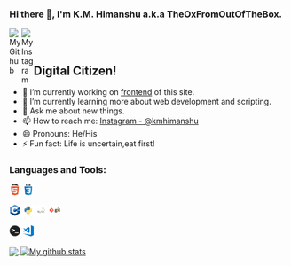 ### Hi there 👋, I'm K.M. Himanshu a.k.a TheOxFromOutOfTheBox.

<a href="https://github.com/TheOxFromOutOfTheBox">
  <img align="left" alt="My Github" width="22px" src="https://cdn.jsdelivr.net/npm/simple-icons@v3/icons/github.svg" />
</a>

<a href="https://instagram.com/kmhimanshu/">
  <img align="left" alt="My Instagram" width="22px" src="https://cdn.jsdelivr.net/npm/simple-icons@v3/icons/instagram.svg" />
</a>




<br/>
<br/>



##  Digital Citizen!

- 🔭 I’m currently working on [frontend](https://apurbar06.github.io/Our-Webpage/) of this site.
- 🌱 I’m currently learning more about web development and scripting.
- 💬 Ask me about new things.
- 📫 How to reach me: [Instagram - @kmhimanshu](https://instagram.com/kmhimanshu/)
- 😄 Pronouns: He/His
- ⚡ Fun fact: Life is uncertain,eat first!


### Languages and Tools:

<code><img height="20" src="https://raw.githubusercontent.com/github/explore/80688e429a7d4ef2fca1e82350fe8e3517d3494d/topics/html/html.png"></code>
<code><img height="20" src="https://raw.githubusercontent.com/github/explore/80688e429a7d4ef2fca1e82350fe8e3517d3494d/topics/css/css.png"></code>

<code><img height="20" src="https://raw.githubusercontent.com/github/explore/80688e429a7d4ef2fca1e82350fe8e3517d3494d/topics/cpp/cpp.png"></code>
<code><img height="20" src="https://raw.githubusercontent.com/github/explore/80688e429a7d4ef2fca1e82350fe8e3517d3494d/topics/python/python.png"></code>
<code><img height="20" src="https://raw.githubusercontent.com/github/explore/80688e429a7d4ef2fca1e82350fe8e3517d3494d/topics/mysql/mysql.png"></code>
<code><img height="20" src="https://raw.githubusercontent.com/github/explore/80688e429a7d4ef2fca1e82350fe8e3517d3494d/topics/git/git.png"></code>

<code><img height="20" src="https://raw.githubusercontent.com/github/explore/80688e429a7d4ef2fca1e82350fe8e3517d3494d/topics/terminal/terminal.png"></code>
<code><img height="20" src="https://raw.githubusercontent.com/github/explore/80688e429a7d4ef2fca1e82350fe8e3517d3494d/topics/visual-studio-code/visual-studio-code.png"></code>


<a href="https://github.com/TheOxFromOutOfTheBox">
  <img align="center" src="https://github-readme-stats.vercel.app/api/top-langs/?username=lameboredghini&theme=light&hide_langs_below=1" />
</a>
<a href="https://github.com/TheOxFromOutOfTheBox">
 <img align="center" src="https://github-readme-stats.vercel.app/api?username=lameboredghini&show_icons=true&theme=light&line_height=27" alt="My github stats"/>
</a>


